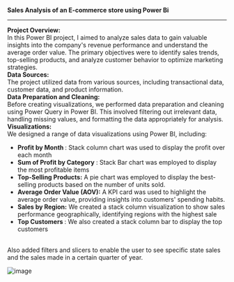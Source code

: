 <b>Sales Analysis of an E-commerce store using Power Bi</b><hr>
<b>Project Overview:</b><br>
In this Power BI project, I aimed to analyze sales data to gain valuable insights into the company's revenue performance and understand the average order value. The primary objectives were to identify sales trends, top-selling products, and analyze customer behavior to optimize marketing strategies.
<br>
<b>Data Sources:</b><br>
The project utilized data from various sources, including transactional data, customer data, and product information. 
<br>
<b>Data Preparation and Cleaning:</b><br>
Before creating visualizations, we performed data preparation and cleaning using Power Query in Power BI. This involved filtering out irrelevant data, handling missing values, and formatting the data appropriately for analysis.
<br>
<b>Visualizations:</b>
<br>We designed a range of data visualizations using Power BI, including:
<ul>
  <li><b>Profit by Month </b> : Stack column chart was used to display the profit over each month</li>
  <li><b>Sum of Profit by Category</b> : Stack Bar chart was employed to display the most profitable items </li>
  <li><b>Top-Selling Products:</b> A  pie chart was employed to display the best-selling products based on the number of units sold.</li>
  <li><b>Average Order Value (AOV):</b> A KPI card  was used to highlight the average order value, providing insights into customers' spending habits.</li>
  <li><b>Sales by Region:</b> We created a stack column visualization to show sales performance geographically, identifying regions with the highest sale</li>
  <li><b>Top Customers </b> : We also created a stack column bar to display the top customers</li>
</ul>
<br>
Also added filters and slicers to enable the user to see specific state sales and the sales made in a certain quarter of year.

![image](https://github.com/sudipa27/Admin-Dashboard/assets/91149507/448a648c-049b-47b7-8694-5ab56dbcea43)
